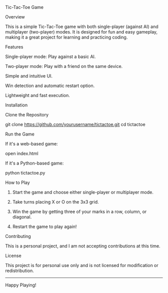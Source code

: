 Tic-Tac-Toe Game

Overview

This is a simple Tic-Tac-Toe game with both single-player (against AI) and multiplayer (two-player) modes. It is designed for fun and easy gameplay, making it a great project for learning and practicing coding.

Features

Single-player mode: Play against a basic AI.

Two-player mode: Play with a friend on the same device.

Simple and intuitive UI.

Win detection and automatic restart option.

Lightweight and fast execution.


Installation

Clone the Repository

git clone https://github.com/yourusername/tictactoe.git
cd tictactoe

Run the Game

If it's a web-based game:

open index.html

If it's a Python-based game:

python tictactoe.py

How to Play

1. Start the game and choose either single-player or multiplayer mode.


2. Take turns placing X or O on the 3x3 grid.


3. Win the game by getting three of your marks in a row, column, or diagonal.


4. Restart the game to play again!



Contributing

This is a personal project, and I am not accepting contributions at this time.

License

This project is for personal use only and is not licensed for modification or redistribution.


---

Happy Playing!

